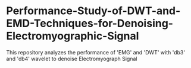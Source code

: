 # Performance-Study-of-DWT-and-EMD-Techniques-for-Denoising-Electromyographic-Signal
This repository analyzes the performance of 'EMG' and 'DWT' with 'db3' and 'db4' wavelet to denoise Electromyograph Signal
